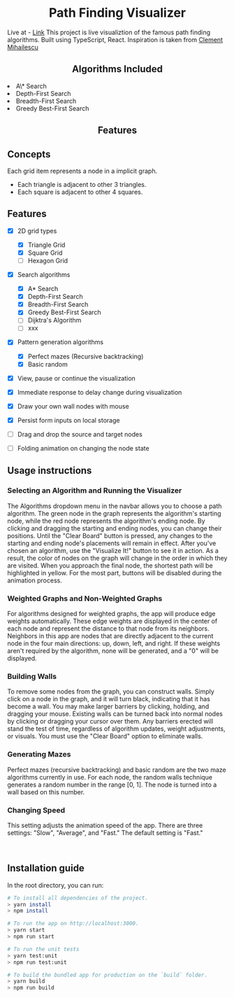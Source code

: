 <h1 align="center">Path Finding Visualizer</h1>

Live at - [Link](https://artem711.github.io/R-Pathfinding.Algorithms.Visualizer/)
This project is live visualiztion of the famous path finding algorithms. Built using TypeScript, React.
Inspiration is taken from [Clement Mihailescu](https://github.com/clementmihailescu)
<br/>

<h2 align="center">Algorithms Included</h2>
<li>A\* Search</li>
<li>Depth-First Search</li>
<li>Breadth-First Search</li>
<li>Greedy Best-First Search</li>

<h2 align="center">Features</h2>

## Concepts

Each grid item represents a node in a implicit graph.

- Each triangle is adjacent to other 3 triangles.
- Each square is adjacent to other 4 squares.

## Features

- [x] 2D grid types

  - [x] Triangle Grid
  - [x] Square Grid
  - [ ] Hexagon Grid

- [x] Search algorithms

  - [x] A\* Search
  - [x] Depth-First Search
  - [x] Breadth-First Search
  - [x] Greedy Best-First Search
  - [ ] Dijktra's Algorithm
  - [ ] xxx

- [x] Pattern generation algorithms

  - [x] Perfect mazes (Recursive backtracking)
  - [x] Basic random

- [x] View, pause or continue the visualization
- [x] Immediate response to delay change during visualization
- [x] Draw your own wall nodes with mouse
- [x] Persist form inputs on local storage
- [ ] Drag and drop the source and target nodes
- [ ] Folding animation on changing the node state

## Usage instructions

### Selecting an Algorithm and Running the Visualizer

The Algorithms dropdown menu in the navbar allows you to choose a path algorithm.
The green node in the graph represents the algorithm's starting node, while the red node represents the algorithm's ending node.
By clicking and dragging the starting and ending nodes, you can change their positions.
Until the "Clear Board" button is pressed, any changes to the starting and ending node's placements will remain in effect.
After you've chosen an algorithm, use the "Visualize It!" button to see it in action. As a result, the color of nodes on the graph
will change in the order in which they are visited. When you approach the final node, the shortest path will be highlighted in yellow.
For the most part, buttons will be disabled during the animation process.

### Weighted Graphs and Non-Weighted Graphs

For algorithms designed for weighted graphs, the app will produce edge weights automatically.
These edge weights are displayed in the center of each node and represent the distance to that node from its neighbors.
Neighbors in this app are nodes that are directly adjacent to the current node in the four main directions: up, down, left, and right.
If these weights aren't required by the algorithm, none will be generated, and a "0" will be displayed.

### Building Walls

To remove some nodes from the graph, you can construct walls.
Simply click on a node in the graph, and it will turn black, indicating that it has become a wall.
You may make larger barriers by clicking, holding, and dragging your mouse.
Existing walls can be turned back into normal nodes by clicking or dragging your cursor over them.
Any barriers erected will stand the test of time, regardless of algorithm updates, weight adjustments, or visuals.
You must use the "Clear Board" option to eliminate walls.

### Generating Mazes

Perfect mazes (recursive backtracking) and basic random are the two maze algorithms currently in use.
For each node, the random walls technique generates a random number in the range [0, 1].
The node is turned into a wall based on this number.

### Changing Speed

This setting adjusts the animation speed of the app.
There are three settings: "Slow", "Average", and "Fast."
The default setting is "Fast."

<br>

## Installation guide

In the root directory, you can run:

```bash
# To install all dependencies of the project.
> yarn install
> npm install

# To run the app on http://localhost:3000.
> yarn start
> npm run start

# To run the unit tests
> yarn test:unit
> npm run test:unit

# To build the bundled app for production on the `build` folder.
> yarn build
> npm run build
```

